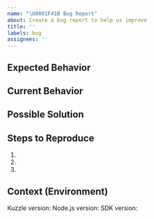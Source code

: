 ```yaml
---
name: "\U0001F41B Bug Report"
about: Create a bug report to help us improve
title: ''
labels: bug
assignees: ''
---
```


<!--
  IMPORTANT - Github issues are limited to bugs and feature requests, >
  If you have any questions on how to use Kuzzle or the Javascript SDK >
  Please use the following resources instead: >
    - Look for / ask questions on https://stackoverflow.com/questions/ask?tags=kuzzle >
    - Refer to our docs at https://docs.kuzzle.io >
    - Join us on Discord (We are active!) >
-->

<!--- Provide a general summary of the issue in the Title above -->

## Expected Behavior
<!--- Tell us what should happen -->

## Current Behavior
<!--- Tell us what happens instead of the expected behavior -->

## Possible Solution
<!--- Not mandatory, but suggest a fix/reason for the bug -->

## Steps to Reproduce
<!--- Provide a link to a live example, or an unambiguous set of steps to -->
<!--- reproduce this bug. -->
<!--- Please try to provide scripts or commands to reproduce the bug -->
<!--- Use https://gist.github.com/ to host code snippets -->
1.
2.
3.

## Context (Environment)
<!--- How has this issue affected you? What are you trying to accomplish? -->
<!--- Providing context helps us come up with a solution that is most useful in the real world -->
<!--- Include NodeJS version, Kuzzle version, SDK version, ... -->
Kuzzle version:
Node.js version:
SDK version:
